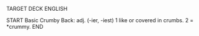 TARGET DECK
ENGLISH

START
Basic
Crumby
Back: adj. (-ier, -iest) 1 like or covered in crumbs. 2 = *crummy.
END
